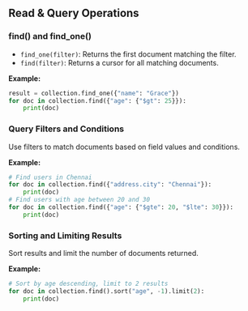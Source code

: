 ## Read & Query Operations

### find() and find_one()
- `find_one(filter)`: Returns the first document matching the filter.
- `find(filter)`: Returns a cursor for all matching documents.

**Example:**
```python
result = collection.find_one({"name": "Grace"})
for doc in collection.find({"age": {"$gt": 25}}):
    print(doc)
```

### Query Filters and Conditions
Use filters to match documents based on field values and conditions.

**Example:**
```python
# Find users in Chennai
for doc in collection.find({"address.city": "Chennai"}):
    print(doc)
# Find users with age between 20 and 30
for doc in collection.find({"age": {"$gte": 20, "$lte": 30}}):
    print(doc)
```

### Sorting and Limiting Results
Sort results and limit the number of documents returned.

**Example:**
```python
# Sort by age descending, limit to 2 results
for doc in collection.find().sort("age", -1).limit(2):
    print(doc)
```
